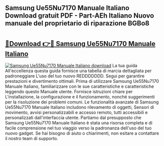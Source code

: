 ## Samsung Ue55Nu7170 Manuale Italiano Download gratuit PDF - Part-AEh Italiano Nuovo manuale del proprietario di riparazione BGBo8

# <h2><a href="http://dfeazbc.blite.top/?on=Samsung+Ue55Nu7170+Manuale+Italiano">🔗Download 👉🔴 Samsung Ue55Nu7170 Manuale Italiano</a></h2>

[![Samsung Ue55Nu7170 Manuale Italiano download](https://i.imgur.com/lujVjoI.png)](http://dfeazbc.blite.top/?on=Samsung+Ue55Nu7170+Manuale+Italiano)
La tua guida All'eccellenza questa guida fornisce una tabella di marcia dettagliata per padroneggiare L'uso del tuo nuovo REDDDDDDD. Segui per garantire prestazioni e divertimento ottimali. Prima di utilizzare Samsung Ue55Nu7170 Manuale Italiano, familiarizzare con le sue caratteristiche e caratteristiche leggendo questo Manuale utente. Fornisce istruzioni chiare per L'installazione, la configurazione e il funzionamento, nonché suggerimenti per la risoluzione dei problemi comuni. Le funzionalità avanzate di Samsung Ue55Nu7170 Manuale Italiano includono rilevamento di oggetti, Sensori di movimento, avvisi personalizzabili e accesso remoto, tutti accessibili e personalizzati dall'interfaccia utente. Partiamo dal presupposto che Samsung Ue55Nu7170 Manuale Italiano è stata una risorsa completa e di facile comprensione nel tuo viaggio verso la padronanza dell'uso del tuo nuovo gadget. Se hai bisogno di aiuto o chiarimenti, non esitare a contattare il nostro team di supporto.
